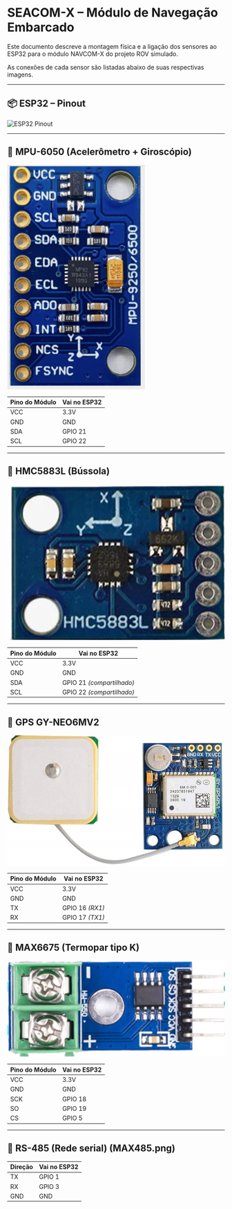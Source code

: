 # SEACOM-X – Módulo de Navegação Embarcado

Este documento descreve a montagem física e a ligação dos sensores ao ESP32 para o módulo NAVCOM-X do projeto ROV simulado.

As conexões de cada sensor são listadas abaixo de suas respectivas imagens.

---

## 📦 ESP32 – Pinout

![ESP32 Pinout](imagens/esp32_pinout.png)

---

## 🔹 MPU-6050 (Acelerômetro + Giroscópio)

![MPU-6050](mpu6050.png)

| Pino do Módulo | Vai no ESP32 |
|----------------|--------------|
| VCC            | 3.3V         |
| GND            | GND          |
| SDA            | GPIO 21      |
| SCL            | GPIO 22      |

---

## 🔹 HMC5883L (Bússola)

![HMC5883L](hmc5883l.png)

| Pino do Módulo | Vai no ESP32 |
|----------------|--------------|
| VCC            | 3.3V         |
| GND            | GND          |
| SDA            | GPIO 21 *(compartilhado)* |
| SCL            | GPIO 22 *(compartilhado)* |

---

## 🔹 GPS GY-NEO6MV2

![GPS NEO-6M](neo6m_gps.png)

| Pino do Módulo | Vai no ESP32 |
|----------------|--------------|
| VCC            | 3.3V         |
| GND            | GND          |
| TX             | GPIO 16 *(RX1)* |
| RX             | GPIO 17 *(TX1)* |

---

## 🔹 MAX6675 (Termopar tipo K)

![MAX6675](max6675.png)

| Pino do Módulo | Vai no ESP32 |
|----------------|--------------|
| VCC            | 3.3V         |
| GND            | GND          |
| SCK            | GPIO 18      |
| SO             | GPIO 19      |
| CS             | GPIO 5       |

---

## 🔸 RS-485 (Rede serial) (MAX485.png)

| Direção        | Vai no ESP32 |
|----------------|--------------|
| TX             | GPIO 1       |
| RX             | GPIO 3       |
| GND            | GND          |

